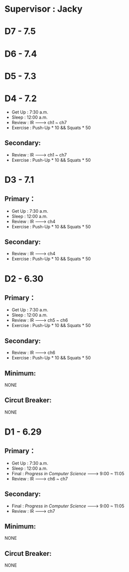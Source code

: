 # **Supervisor : Jacky**

# D7 - 7.5
# D6 - 7.4 
# D5 - 7.3
# D4 - 7.2
- Get Up : 7:30 a.m.
- Sleep : 12:00 a.m.
- Review : IR ---> ch1 ~ ch7
- Exercise : Push-Up * 10 && Squats * 50
## Secondary:
- Review : IR ---> ch1 ~ ch7
- Exercise : Push-Up * 10 && Squats * 50
# D3 - 7.1
## Primary：
- Get Up : 7:30 a.m.
- Sleep : 12:00 a.m.
- Review : IR ---> ch4
- Exercise : Push-Up * 10 && Squats * 50
## Secondary:
- Review : IR ---> ch4
- Exercise : Push-Up * 10 && Squats * 50
# D2 - 6.30
## Primary：
- Get Up : 7:30 a.m.
- Sleep : 12:00 a.m.
- Review : IR ---> ch5 ~ ch6
- Exercise : Push-Up * 10 && Squats * 50
## Secondary:
- Review : IR ---> ch6
- Exercise : Push-Up * 10 && Squats * 50
## Minimum:
NONE
## Circut Breaker:
NONE
# D1 - 6.29
## Primary：
- Get Up : 7:30 a.m.
- Sleep : 12:00 a.m.
- Final : *Progress in Computer Science* ---> 9:00 ~ 11:05
- Review : IR ---> ch6 ~ ch7
## Secondary:
- Final : *Progress in Computer Science* ---> 9:00 ~ 11:05
- Review : IR ---> ch7
## Minimum:
NONE
## Circut Breaker:
NONE
